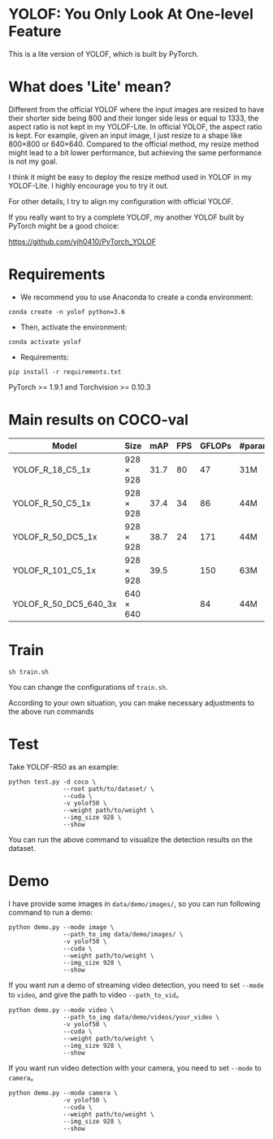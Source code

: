 # YOLOF: You Only Look At One-level Feature

This is a lite version of YOLOF, which is built by PyTorch.

# What does 'Lite' mean?
Different from the official YOLOF where the input images are resized to have their shorter side being 800 and their longer side less or equal to 1333, 
the aspect ratio is not kept in my YOLOF-Lite. In official YOLOF, the aspect ratio is kept. For example, given an input image, I just resize to a shape like 800×800 or 640×640.
Compared to the official method, my resize method might lead to a bit lower performance, but achieving the same performance is not my goal. 

I think it might be easy to deploy the resize method used in YOLOF in my YOLOF-Lite. I highly encourage you to try it out.

For other details, I try to align my configuration with official YOLOF.

If you really want to try a complete YOLOF, my another YOLOF built by PyTorch might be a good choice:

https://github.com/yjh0410/PyTorch_YOLOF

# Requirements
- We recommend you to use Anaconda to create a conda environment:
```Shell
conda create -n yolof python=3.6
```

- Then, activate the environment:
```Shell
conda activate yolof
```

- Requirements:
```Shell
pip install -r requirements.txt 
```
PyTorch >= 1.9.1 and Torchvision >= 0.10.3

# Main results on COCO-val

| Model                                     |  Size       |   mAP   |  FPS  |  GFLOPs |  #params | Weight |
|-------------------------------------------|-------------|---------|-------|---------|----------|--------|
| YOLOF_R_18_C5_1x                          |  928 × 928  |  31.7   |   80  |  47     |  31M     | [github](https://github.com/yjh0410/YOLOF-Lite/releases/download/YOLOF-Lite-Weight/yolof_r18_C5_1x_31.7.pth) |
| YOLOF_R_50_C5_1x                          |  928 × 928  |  37.4   |   34  |  86     |  44M     | [github](https://github.com/yjh0410/YOLOF-Lite/releases/download/YOLOF-Lite-Weight/yolof_r50_C5_1x_37.4.pth) |
| YOLOF_R_50_DC5_1x                         |  928 × 928  |  38.7   |   24  |  171    |  44M     | [github](https://github.com/yjh0410/YOLOF-Lite/releases/download/YOLOF-Lite-Weight/yolof_r50_DC5_1x_38.7.pth) |
| YOLOF_R_101_C5_1x                         |  928 × 928  |  39.5   |       |  150    |  63M     | [github](https://github.com/yjh0410/YOLOF-Lite/releases/download/YOLOF-Lite-Weight/yolof_r101_C5_1x_39.5.pth) |
| YOLOF_R_50_DC5_640_3x                     |  640 × 640  |         |       |  84     |  44M     |  |


# Train
```Shell
sh train.sh
```

You can change the configurations of `train.sh`.

According to your own situation, you can make necessary adjustments to the above run commands

# Test
Take YOLOF-R50 as an example:

```Shell
python test.py -d coco \
               --root path/to/dataset/ \
               --cuda \
               -v yolof50 \
               --weight path/to/weight \
               --img_size 928 \
               --show
```

You can run the above command to visualize the detection results on the dataset.


# Demo
I have provide some images in `data/demo/images/`, so you can run following command to run a demo:

```Shell
python demo.py --mode image \
               --path_to_img data/demo/images/ \
               -v yolof50 \
               --cuda \
               --weight path/to/weight \
               --img_size 928 \
               --show
```

If you want run a demo of streaming video detection, you need to set `--mode` to `video`, and give the path to video `--path_to_vid`。

```Shell
python demo.py --mode video \
               --path_to_img data/demo/videos/your_video \
               -v yolof50 \
               --cuda \
               --weight path/to/weight \
               --img_size 928 \
               --show
```

If you want run video detection with your camera, you need to set `--mode` to `camera`。

```Shell
python demo.py --mode camera \
               -v yolof50 \
               --cuda \
               --weight path/to/weight \
               --img_size 928 \
               --show
```

